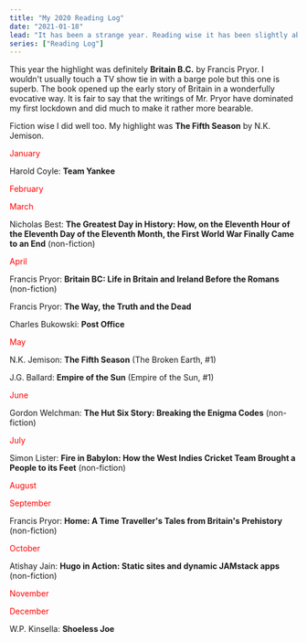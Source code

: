 ```yaml
---
title: "My 2020 Reading Log"
date: "2021-01-18"
lead: "It has been a strange year. Reading wise it has been slightly above average with another good year for non-fiction. Not sure why non-fiction is doing so well. I just find books that cast a light into areas I don't know well absolutely compelling. If the unread books on my kindle are any guide, then I doubt this trend will be going away any time soon."
series: ["Reading Log"]
---
```


<!--more-->

This year the highlight was definitely **Britain B.C.** by Francis Pryor. I wouldn't usually touch a TV show tie in with a barge pole but this one is superb. The book opened up the early story of Britain in a wonderfully evocative way. It is fair to say that the writings of Mr. Pryor have dominated my first lockdown and did much to make it rather more bearable.

Fiction wise I did well too. My highlight was **The Fifth Season** by N.K. Jemison.

<span style="color: #ff0000;">January</span>

Harold Coyle: **Team Yankee**

<span style="color: #ff0000;">February</span>


<span style="color: #ff0000;">March</span>

Nicholas Best: **The Greatest Day in History: How, on the Eleventh Hour of the Eleventh Day of the Eleventh Month, the First World War Finally Came to an End** (non-fiction)

<span style="color: #ff0000;">April</span>

Francis Pryor: **Britain BC: Life in Britain and Ireland Before the Romans** (non-fiction)

Francis Pryor: **The Way, the Truth and the Dead**

Charles Bukowski: **Post Office**

<span style="color: #ff0000;">May</span>

N.K. Jemison: **The Fifth Season** (The Broken Earth, #1)

J.G. Ballard: **Empire of the Sun** (Empire of the Sun, #1)

<span style="color: #ff0000;">June</span>

Gordon Welchman: **The Hut Six Story: Breaking the Enigma Codes** (non-fiction)

<span style="color: #ff0000;">July</span>

Simon Lister: **Fire in Babylon: How the West Indies Cricket Team Brought a People to its Feet** (non-fiction)

<span style="color: #ff0000;">August</span>

<span style="color: #ff0000;">September</span>

Francis Pryor: **Home: A Time Traveller's Tales from Britain's Prehistory** (non-fiction)

<span style="color: #ff0000;">October</span>

Atishay Jain: **Hugo in Action: Static sites and dynamic JAMstack apps** (non-fiction)

<span style="color: #ff0000;">November</span>

<span style="color: #ff0000;">December</span>

W.P. Kinsella: **Shoeless Joe**
